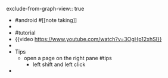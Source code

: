 exclude-from-graph-view:: true

- #android #[[note taking]]
-
- #tutorial
- {{video https://www.youtube.com/watch?v=3OgHp12xhSI}}
-
- Tips
	- open a page on the right pane #tips
		- left shift and left click
-
